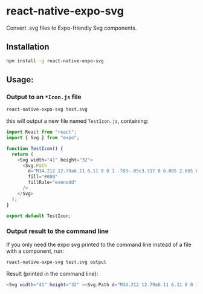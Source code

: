 # react-native-expo-svg

Convert .svg files to Expo-friendly Svg components.

## Installation

```bash
npm install -g react-native-expo-svg
```

## Usage:

### Output to an `*Icon.js` file

```bash
react-native-expo-svg test.svg
```

this will output a new file named `TestIcon.js`, containing:

```js
import React from "react";
import { Svg } from "expo";

function TestIcon() {
  return (
    <Svg width="41" height="32">
      <Svg.Path
        d="M34.212 12.79a6.11 6.11 0 0 1 .783-.05c3.317 0 6.005 2.665 6.005 5.955 0 3.289-2.688 5.955-6.005 5.955a6.01 6.01 0 0 1-4.051-1.56C27.991 28.38 23.288 32 17.234 32 6.49 32 .079 20.03 0 8.706c-.078-11.324 34.468-11.889 34.468 0 0 1.373-.087 2.74-.256 4.083zm.783 8.909c1.673 0 3.03-1.345 3.03-3.004 0-1.66-1.357-3.005-3.03-3.005-1.673 0-3.029 1.345-3.029 3.005 0 1.659 1.356 3.004 3.03 3.004z"
        fill="#000"
        fillRule="evenodd"
      />
    </Svg>
  );
}

export default TestIcon;
```

### Output result to the command line

If you only need the expo svg printed to the command line instead of a file with a component, run:

```bash
react-native-expo-svg test.svg output
```

Result (printed in the command line):

```bash
<Svg width="41" height="32" ><Svg.Path d="M34.212 12.79a6.11 6.11 0 0 1 .783-.05c3.317 0 6.005 2.665 6.005 5.955 0 3.289-2.688 5.955-6.005 5.955a6.01 6.01 0 0 1-4.051-1.56C27.991 28.38 23.288 32 17.234 32 6.49 32 .079 20.03 0 8.706c-.078-11.324 34.468-11.889 34.468 0 0 1.373-.087 2.74-.256 4.083zm.783 8.909c1.673 0 3.03-1.345 3.03-3.004 0-1.66-1.357-3.005-3.03-3.005-1.673 0-3.029 1.345-3.029 3.005 0 1.659 1.356 3.004 3.03 3.004z" fill="#000" fillRule="evenodd"/></Svg>
```
